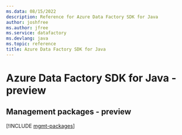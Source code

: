 ```yaml
---
ms.data: 08/15/2022
description: Reference for Azure Data Factory SDK for Java
author: joshfree
ms.author: jfree
ms.service: datafactory
ms.devlang: java
ms.topic: reference
title: Azure Data Factory SDK for Java
---
```

# Azure Data Factory SDK for Java - preview

## Management packages - preview
[!INCLUDE [mgmt-packages](data-factory-mgmt-index.md)]